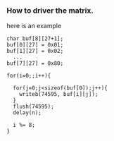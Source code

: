 ### How to driver the matrix.
here is an example

```
char buf[8][27+1];
buf[0][27] = 0x01;
buf[1][27] = 0x02;
  ...
buf[7][27] = 0x80;

for(i=0;;i++){

  for(j=0;j<sizeof(buf[0]);j++){
    writeb(74595, buf[i][j]);
  }
  flush(74595);
  delay(n);

  i %= 8;
}
```
